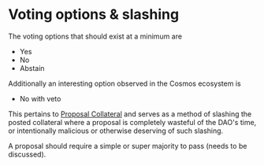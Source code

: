# Voting options & slashing

The voting options that should exist at a minimum are

* Yes
* No
* Abstain

Additionally an interesting option observed in the Cosmos ecosystem is&#x20;

* No with veto

This pertains to [Proposal Collateral](proposal-collateral.md) and serves as a method of slashing the posted collateral where a proposal is completely wasteful of the DAO's time, or intentionally malicious or otherwise deserving of such slashing.

A proposal should require a simple or super majority to pass (needs to be discussed).
